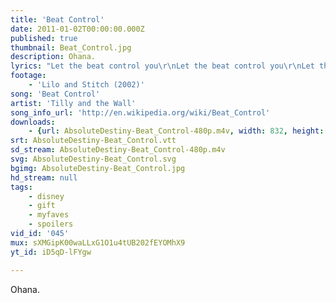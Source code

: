 ```yaml
---
title: 'Beat Control'
date: 2011-01-02T00:00:00.000Z
published: true
thumbnail: Beat_Control.jpg
description: Ohana.
lyrics: "Let the beat control you\r\nLet the beat control you\r\nLet the beat control you\r\nLet the beat control you\r\n\r\nAll these people talking 'bout you now\r\nThey don't make no difference, no\r\nWe always have the rhythm here\r\nIn our blood and in our souls\r\nSo let the beat control you now\r\nThere's nothing here to care about\r\nJust you and me, let's break it down\r\nSo follow me, I'll show you how\r\n\r\nAll these people talking 'bout you now\r\nThey don't make no difference, no\r\nWe always have the rhythm here\r\nIn our blood and in our souls\r\nSo let the beat control you now\r\nThere's nothing here to care about\r\nJust you and me, let's break it down\r\nSo follow me, I'll show you how\r\n\r\nThe beat\r\nThe beat\r\nThe beat\r\nThe beat\r\nThe beat\r\nThe beat\r\nThe beat\r\nThe beat\r\n\r\nLet that beat control your body\r\nYou and me, there's no one watching\r\nCome on, we can rock this party\r\nAll night long, believe me\r\n\r\n\r\nLet that beat control your body\r\nYou and me, there's no one watching\r\nCome on, we can rock this party\r\nAll night long, believe me\r\n\r\nThere is nothing stopping you\r\nThere is nothing stopping me\r\nSo let that beat control your body, baby\r\n\r\nThere is nothing stopping you\r\nThere is nothing stopping me\r\nSo let that beat control your body, baby\r\n\r\nAll these people talking 'bout you now\r\nThey don't make no difference, no\r\nWe always have the rhythm here\r\nIn our blood and in our souls\r\nSo let the beat control you now\r\nThere's nothing here to care about\r\nJust you and me, let's break it down\r\nSo follow me, I'll show you how\r\n\r\nAll the people gather round now\r\nAll the people break it down now\r\n\r\nThere is nothing stopping you\r\nThere is nothing stopping me\r\nSo let that beat control your body, baby\r\n\r\nThere is nothing stopping you\r\nThere is nothing stopping me\r\nSo let that beat control your body, baby\r\n\r\nAll the people gather round now\r\n(So let that beat control your body. baby)\r\nAll the people break it down now\r\n(So let that beat control your body, baby)\r\n\r\nThe beat\r\nThe beat\r\nThe beat\r\nThe beat "
footage:
    - 'Lilo and Stitch (2002)'
song: 'Beat Control'
artist: 'Tilly and the Wall'
song_info_url: 'http://en.wikipedia.org/wiki/Beat_Control'
downloads:
    - {url: AbsoluteDestiny-Beat_Control-480p.m4v, width: 832, height: 480, mimetype: video/mp4}
srt: AbsoluteDestiny-Beat_Control.vtt
sd_stream: AbsoluteDestiny-Beat_Control-480p.m4v
svg: AbsoluteDestiny-Beat_Control.svg
bgimg: AbsoluteDestiny-Beat_Control.jpg
hd_stream: null
tags:
    - disney
    - gift
    - myfaves
    - spoilers
vid_id: '045'
mux: sXMGipK00waLLxG1O1u4tUB202fEYOMhX9
yt_id: iD5qD-lFYgw

---
```

Ohana.
